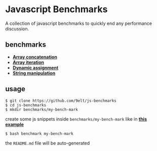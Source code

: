 # Javascript Benchmarks

A collection of javascript benchmarks to quickly end any performance discussion.

## benchmarks

* [**Array concatenation**](/benchmarks/array-concatenation)
* [**Array iteration**](/benchmarks/array-iteration)
* [**Dynamic assignment**](/benchmarks/dynamic-assignment)
* [**String manipulation**](/benchmarks/string-manipulation)

## usage

```
$ git clone https://github.com/9elt/js-benchmarks
$ cd js-benchmarks
$ mkdir benchmarks/my-bench-mark
```

create some js snippets inside `benchmarks/my-bench-mark` like in [**this example**](/benchmarks/string-manipulation)


```
$ bash benchmark my-bench-mark
```

the `README.md` file will be auto-generated
